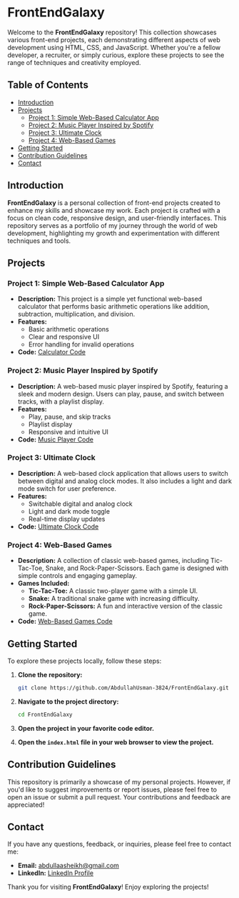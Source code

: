 # FrontEndGalaxy

Welcome to the **FrontEndGalaxy** repository! This collection showcases various front-end projects, each demonstrating different aspects of web development using HTML, CSS, and JavaScript. Whether you're a fellow developer, a recruiter, or simply curious, explore these projects to see the range of techniques and creativity employed.

## Table of Contents

- [Introduction](#introduction)
- [Projects](#projects)
  - [Project 1: Simple Web-Based Calculator App](#project-1-simple-web-based-calculator-app)
  - [Project 2: Music Player Inspired by Spotify](#project-2-music-player-inspired-by-spotify)
  - [Project 3: Ultimate Clock](#project-3-ultimate-clock)
  - [Project 4: Web-Based Games](#project-4-web-based-games)
- [Getting Started](#getting-started)
- [Contribution Guidelines](#contribution-guidelines)
- [Contact](#contact)

## Introduction

**FrontEndGalaxy** is a personal collection of front-end projects created to enhance my skills and showcase my work. Each project is crafted with a focus on clean code, responsive design, and user-friendly interfaces. This repository serves as a portfolio of my journey through the world of web development, highlighting my growth and experimentation with different techniques and tools.

## Projects

### Project 1: Simple Web-Based Calculator App

- **Description:** This project is a simple yet functional web-based calculator that performs basic arithmetic operations like addition, subtraction, multiplication, and division.
- **Features:**
  - Basic arithmetic operations
  - Clear and responsive UI
  - Error handling for invalid operations
- **Code:** [Calculator Code](Calculator)

### Project 2: Music Player Inspired by Spotify

- **Description:** A web-based music player inspired by Spotify, featuring a sleek and modern design. Users can play, pause, and switch between tracks, with a playlist display.
- **Features:**
  - Play, pause, and skip tracks
  - Playlist display
  - Responsive and intuitive UI
- **Code:** [Music Player Code](MusicPlayer)

### Project 3: Ultimate Clock

- **Description:** A web-based clock application that allows users to switch between digital and analog clock modes. It also includes a light and dark mode switch for user preference.
- **Features:**
  - Switchable digital and analog clock
  - Light and dark mode toggle
  - Real-time display updates
- **Code:** [Ultimate Clock Code](UltimateClock)

### Project 4: Web-Based Games

- **Description:** A collection of classic web-based games, including Tic-Tac-Toe, Snake, and Rock-Paper-Scissors. Each game is designed with simple controls and engaging gameplay.
- **Games Included:**
  - **Tic-Tac-Toe:** A classic two-player game with a simple UI.
  - **Snake:** A traditional snake game with increasing difficulty.
  - **Rock-Paper-Scissors:** A fun and interactive version of the classic game.
- **Code:** [Web-Based Games Code](WebGames)

## Getting Started

To explore these projects locally, follow these steps:

1. **Clone the repository:**

   ```bash
   git clone https://github.com/AbdullahUsman-3824/FrontEndGalaxy.git
   ```

2. **Navigate to the project directory:**

   ```bash
   cd FrontEndGalaxy
   ```

3. **Open the project in your favorite code editor.**

4. **Open the `index.html` file in your web browser to view the project.**

## Contribution Guidelines

This repository is primarily a showcase of my personal projects. However, if you'd like to suggest improvements or report issues, please feel free to open an issue or submit a pull request. Your contributions and feedback are appreciated!

## Contact

If you have any questions, feedback, or inquiries, please feel free to contact me:

- **Email:** [abdullaasheikh@gmail.com](mailto:abdullaasheikh@gmail.com)
- **LinkedIn:** [LinkedIn Profile](https://www.linkedin.com/in/muhammad-abdullah-usman-db3084)

Thank you for visiting **FrontEndGalaxy**! Enjoy exploring the projects!
